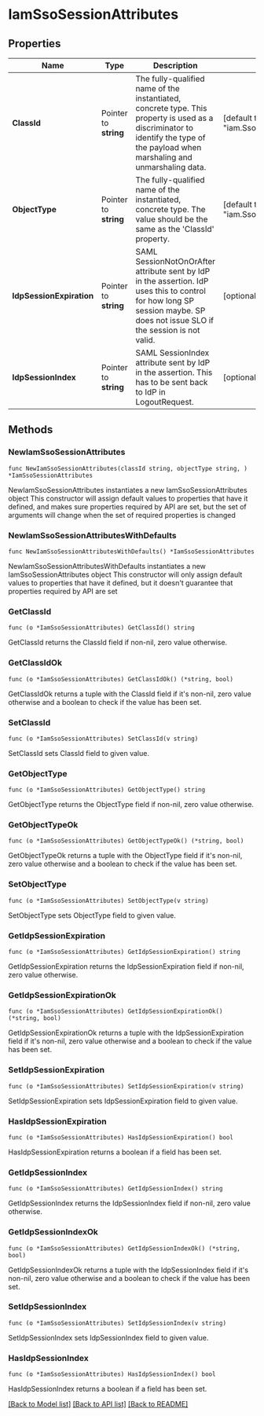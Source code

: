 # IamSsoSessionAttributes

## Properties

Name | Type | Description | Notes
------------ | ------------- | ------------- | -------------
**ClassId** | Pointer to **string** | The fully-qualified name of the instantiated, concrete type. This property is used as a discriminator to identify the type of the payload when marshaling and unmarshaling data. | [default to "iam.SsoSessionAttributes"]
**ObjectType** | Pointer to **string** | The fully-qualified name of the instantiated, concrete type. The value should be the same as the &#39;ClassId&#39; property. | [default to "iam.SsoSessionAttributes"]
**IdpSessionExpiration** | Pointer to **string** | SAML SessionNotOnOrAfter attribute sent by IdP in the assertion. IdP uses this to control for how long SP session maybe. SP does not issue SLO if the session is not valid. | [optional] [readonly] 
**IdpSessionIndex** | Pointer to **string** | SAML SessionIndex attribute sent by IdP in the assertion. This has to be sent back to IdP in LogoutRequest. | [optional] [readonly] 

## Methods

### NewIamSsoSessionAttributes

`func NewIamSsoSessionAttributes(classId string, objectType string, ) *IamSsoSessionAttributes`

NewIamSsoSessionAttributes instantiates a new IamSsoSessionAttributes object
This constructor will assign default values to properties that have it defined,
and makes sure properties required by API are set, but the set of arguments
will change when the set of required properties is changed

### NewIamSsoSessionAttributesWithDefaults

`func NewIamSsoSessionAttributesWithDefaults() *IamSsoSessionAttributes`

NewIamSsoSessionAttributesWithDefaults instantiates a new IamSsoSessionAttributes object
This constructor will only assign default values to properties that have it defined,
but it doesn't guarantee that properties required by API are set

### GetClassId

`func (o *IamSsoSessionAttributes) GetClassId() string`

GetClassId returns the ClassId field if non-nil, zero value otherwise.

### GetClassIdOk

`func (o *IamSsoSessionAttributes) GetClassIdOk() (*string, bool)`

GetClassIdOk returns a tuple with the ClassId field if it's non-nil, zero value otherwise
and a boolean to check if the value has been set.

### SetClassId

`func (o *IamSsoSessionAttributes) SetClassId(v string)`

SetClassId sets ClassId field to given value.


### GetObjectType

`func (o *IamSsoSessionAttributes) GetObjectType() string`

GetObjectType returns the ObjectType field if non-nil, zero value otherwise.

### GetObjectTypeOk

`func (o *IamSsoSessionAttributes) GetObjectTypeOk() (*string, bool)`

GetObjectTypeOk returns a tuple with the ObjectType field if it's non-nil, zero value otherwise
and a boolean to check if the value has been set.

### SetObjectType

`func (o *IamSsoSessionAttributes) SetObjectType(v string)`

SetObjectType sets ObjectType field to given value.


### GetIdpSessionExpiration

`func (o *IamSsoSessionAttributes) GetIdpSessionExpiration() string`

GetIdpSessionExpiration returns the IdpSessionExpiration field if non-nil, zero value otherwise.

### GetIdpSessionExpirationOk

`func (o *IamSsoSessionAttributes) GetIdpSessionExpirationOk() (*string, bool)`

GetIdpSessionExpirationOk returns a tuple with the IdpSessionExpiration field if it's non-nil, zero value otherwise
and a boolean to check if the value has been set.

### SetIdpSessionExpiration

`func (o *IamSsoSessionAttributes) SetIdpSessionExpiration(v string)`

SetIdpSessionExpiration sets IdpSessionExpiration field to given value.

### HasIdpSessionExpiration

`func (o *IamSsoSessionAttributes) HasIdpSessionExpiration() bool`

HasIdpSessionExpiration returns a boolean if a field has been set.

### GetIdpSessionIndex

`func (o *IamSsoSessionAttributes) GetIdpSessionIndex() string`

GetIdpSessionIndex returns the IdpSessionIndex field if non-nil, zero value otherwise.

### GetIdpSessionIndexOk

`func (o *IamSsoSessionAttributes) GetIdpSessionIndexOk() (*string, bool)`

GetIdpSessionIndexOk returns a tuple with the IdpSessionIndex field if it's non-nil, zero value otherwise
and a boolean to check if the value has been set.

### SetIdpSessionIndex

`func (o *IamSsoSessionAttributes) SetIdpSessionIndex(v string)`

SetIdpSessionIndex sets IdpSessionIndex field to given value.

### HasIdpSessionIndex

`func (o *IamSsoSessionAttributes) HasIdpSessionIndex() bool`

HasIdpSessionIndex returns a boolean if a field has been set.


[[Back to Model list]](../README.md#documentation-for-models) [[Back to API list]](../README.md#documentation-for-api-endpoints) [[Back to README]](../README.md)


